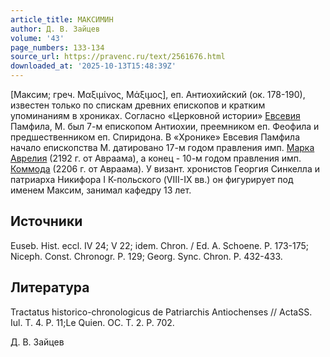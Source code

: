 ```yaml
---
article_title: МАКСИМИН
author: Д. В. Зайцев
volume: '43'
page_numbers: 133-134
source_url: https://pravenc.ru/text/2561676.html
downloaded_at: '2025-10-13T15:48:39Z'
---
```


[Максим; греч. Μαξιμίνος, Μάξιμος], еп. Антиохийский (ок. 178-190), известен только по спискам древних епископов и кратким упоминаниям в хрониках. Согласно «Церковной истории» [Евсевия](https://pravenc.ru/text/Евсевий.html) Памфила, М. был 7-м епископом Антиохии, преемником еп. Феофила и предшественником еп. Спиридона. В «Хронике» Евсевия Памфила начало епископства М. датировано 17-м годом правления имп. [Марка Аврелия](<https://pravenc.ru/text/Марк Аврелий.html>) (2192 г. от Авраама), а конец - 10-м годом правления имп. [Коммода](https://pravenc.ru/text/Коммода.html) (2206 г. от Авраама). У визант. хронистов Георгия Синкелла и патриарха Никифора I К-польского (VIII-IX вв.) он фигурирует под именем Максим, занимал кафедру 13 лет.

## Источники

Euseb. Hist. eccl. IV 24; V 22; idem. Chron. / Ed. A. Schoene. P. 173-175; Niceph. Const. Chronogr. P. 129; Georg. Sync. Chron. P. 432-433.

## Литература

Tractatus historico-chronologicus de Patriarchis Antiochenses // ActaSS. Iul. T. 4. P. 11;Le Quien. OC. T. 2. P. 702.

Д. В. Зайцев
